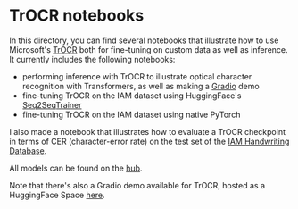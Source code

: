 # TrOCR notebooks
In this directory, you can find several notebooks that illustrate how to use Microsoft's [TrOCR](https://arxiv.org/abs/2109.10282) both for fine-tuning on custom data as well as inference. It currently includes the following notebooks:

- performing inference with TrOCR to illustrate optical character recognition with Transformers, as well as making a [Gradio](https://gradio.app/) demo
- fine-tuning TrOCR on the IAM dataset using HuggingFace's [Seq2SeqTrainer]([https://huggingface.co/transformers/main_classes/trainer.html#seq2seqtrainer](https://huggingface.co/docs/transformers/main_classes/trainer#transformers.Seq2SeqTrainer))
- fine-tuning TrOCR on the IAM dataset using native PyTorch

I also made a notebook that illustrates how to evaluate a TrOCR checkpoint in terms of CER (character-error rate) on the test set of the [IAM Handwriting Database](https://fki.tic.heia-fr.ch/databases/iam-handwriting-database).

All models can be found on the [hub](https://huggingface.co/models?search=trocr).

Note that there's also a Gradio demo available for TrOCR, hosted as a HuggingFace Space [here](https://huggingface.co/spaces/nielsr/TrOCR-handwritten).
